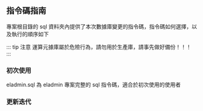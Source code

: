 ## 指令碼指南
專案根目錄的 sql 資料夾內提供了本次數據庫變更的指令碼，指令碼如何選擇，以及執行的順序如下

::: tip 注意
運算元據庫屬於危險行為，請勿用於生產庫，請事先做好備份！！！
:::

### 初次使用
eladmin.sql 為 eladmin 專案完整的 sql 指令碼，適合於初次使用的使用者

### 更新迭代
